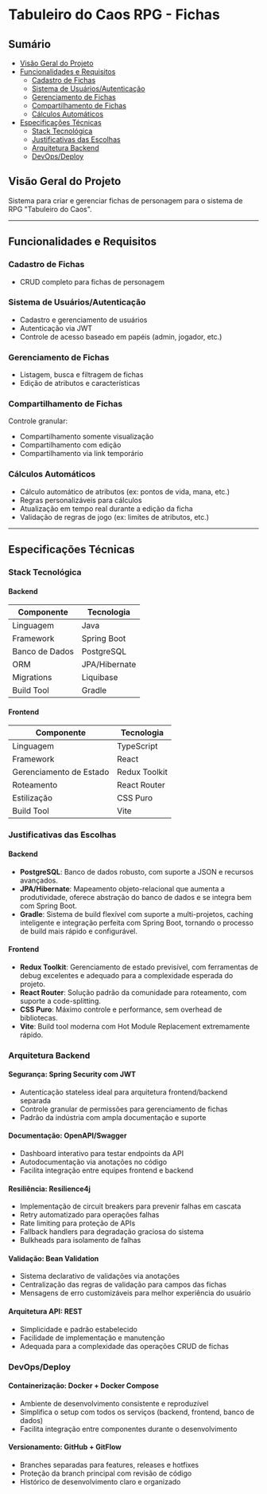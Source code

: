 # Tabuleiro do Caos RPG - Fichas

## Sumário
- [Visão Geral do Projeto](#visão-geral-do-projeto)
- [Funcionalidades e Requisitos](#funcionalidades-e-requisitos)
  - [Cadastro de Fichas](#cadastro-de-fichas)
  - [Sistema de Usuários/Autenticação](#sistema-de-usuáriosautenticação)
  - [Gerenciamento de Fichas](#gerenciamento-de-fichas)
  - [Compartilhamento de Fichas](#compartilhamento-de-fichas)
  - [Cálculos Automáticos](#cálculos-automáticos)
- [Especificações Técnicas](#especificações-técnicas)
  - [Stack Tecnológica](#stack-tecnológica)
  - [Justificativas das Escolhas](#justificativas-das-escolhas)
  - [Arquitetura Backend](#arquitetura-backend)
  - [DevOps/Deploy](#devopsdeploy)

## Visão Geral do Projeto

Sistema para criar e gerenciar fichas de personagem para o sistema de RPG "Tabuleiro do Caos".

---

## Funcionalidades e Requisitos

### Cadastro de Fichas
- CRUD completo para fichas de personagem

### Sistema de Usuários/Autenticação
- Cadastro e gerenciamento de usuários
- Autenticação via JWT
- Controle de acesso baseado em papéis (admin, jogador, etc.)

### Gerenciamento de Fichas
- Listagem, busca e filtragem de fichas
- Edição de atributos e características

### Compartilhamento de Fichas
Controle granular:
- Compartilhamento somente visualização
- Compartilhamento com edição
- Compartilhamento via link temporário

### Cálculos Automáticos
- Cálculo automático de atributos (ex: pontos de vida, mana, etc.)
- Regras personalizáveis para cálculos
- Atualização em tempo real durante a edição da ficha
- Validação de regras de jogo (ex: limites de atributos, etc.)

---

## Especificações Técnicas

### Stack Tecnológica

#### Backend
| Componente | Tecnologia |
|------------|------------|
| Linguagem | Java |
| Framework | Spring Boot |
| Banco de Dados | PostgreSQL |
| ORM | JPA/Hibernate |
| Migrations | Liquibase |
| Build Tool | Gradle |

#### Frontend
| Componente | Tecnologia |
|------------|------------|
| Linguagem | TypeScript |
| Framework | React |
| Gerenciamento de Estado | Redux Toolkit |
| Roteamento | React Router |
| Estilização | CSS Puro |
| Build Tool | Vite |

### Justificativas das Escolhas

#### Backend
- **PostgreSQL**: Banco de dados robusto, com suporte a JSON e recursos avançados.
- **JPA/Hibernate**: Mapeamento objeto-relacional que aumenta a produtividade, oferece abstração do banco de dados e se integra bem com Spring Boot.
- **Gradle**: Sistema de build flexível com suporte a multi-projetos, caching inteligente e integração perfeita com Spring Boot, tornando o processo de build mais rápido e configurável.

#### Frontend
- **Redux Toolkit**: Gerenciamento de estado previsível, com ferramentas de debug excelentes e adequado para a complexidade esperada do projeto.
- **React Router**: Solução padrão da comunidade para roteamento, com suporte a code-splitting.
- **CSS Puro**: Máximo controle e performance, sem overhead de bibliotecas.
- **Vite**: Build tool moderna com Hot Module Replacement extremamente rápido.

### Arquitetura Backend

#### Segurança: Spring Security com JWT
- Autenticação stateless ideal para arquitetura frontend/backend separada
- Controle granular de permissões para gerenciamento de fichas
- Padrão da indústria com ampla documentação e suporte

#### Documentação: OpenAPI/Swagger
- Dashboard interativo para testar endpoints da API
- Autodocumentação via anotações no código
- Facilita integração entre equipes frontend e backend

#### Resiliência: Resilience4j
- Implementação de circuit breakers para prevenir falhas em cascata
- Retry automatizado para operações falhas
- Rate limiting para proteção de APIs
- Fallback handlers para degradação graciosa do sistema
- Bulkheads para isolamento de falhas

#### Validação: Bean Validation
- Sistema declarativo de validações via anotações
- Centralização das regras de validação para campos das fichas
- Mensagens de erro customizáveis para melhor experiência do usuário

#### Arquitetura API: REST
- Simplicidade e padrão estabelecido
- Facilidade de implementação e manutenção
- Adequada para a complexidade das operações CRUD de fichas

### DevOps/Deploy

#### Containerização: Docker + Docker Compose
- Ambiente de desenvolvimento consistente e reproduzível
- Simplifica o setup com todos os serviços (backend, frontend, banco de dados)
- Facilita integração entre componentes durante o desenvolvimento

#### Versionamento: GitHub + GitFlow
- Branches separadas para features, releases e hotfixes
- Proteção da branch principal com revisão de código
- Histórico de desenvolvimento claro e organizado